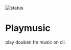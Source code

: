 ![status](https://travis-ci.org/os4uinfo/playmusic.svg?branch=master)
# Playmusic
play douban.fm music on cli.
